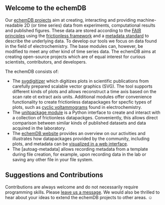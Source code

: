 ## Welcome to the echemDB

Our [echemDB projects](https://www.echemdb.org) aim at creating, interacting and providing machine-readable 2D (or time series) data from experiments, computational results and published figures. These data are stored according to the [FAIR principles](https://www.go-fair.org/fair-principles/) using the [frictionless framework](https://framework.frictionlessdata.io/) and a [metadata standard](https://github.com/echemdb/metadata-schema) to describe the underlying data. To develop our tools we focus on data found in the field of electrochemistry. The base modules can, however, be modified to meet any other kind of time series data.
The echemDB aims at creating open-source projects which are of equal interest for curious scientists, contributors, and developers.

The echemDB consists of:

* The [svgdigitizer](https://echemdb.github.io/svgdigitizer) which digitizes plots in scientific publications from carefully prepared scalable vector graphics (SVG). The tool supports different kinds of plots and allows reconstruct a time axis based on the scan rate ot extract axis units. Additional modules offer convenience functionality to create frictionless datapackages for specfic types of plots, such as [cyclic voltammograms](https://en.wikipedia.org/wiki/Cyclic_voltammetry) found in electrochemistry.
* The [unitpackage module](https://echemdb.github.io/unitpackage/) is a Python interface to create and interact with a collection of frictionless datapackges. Conveniently, this allows direct comparison between similar kinds of published datasets and data acquired in the laboratory.
* The [echemDB website](https://www.echemdb.org) provides an overview on our activities and illustrates how datapackages provided by the community, including plots, and metadata can be [visualized in a web interface](https://www.echemdb.org/cv).
* The [autoag-metadata] allows recording metadata from a template during file creation, for example, upon recording data in the lab or saving any other file in your file system.

## Suggestions and Contributions

Contributions are always welcome and do not necessarily require programming skills. Please [leave us a message](https://github.com/orgs/echemdb/discussions). We would also be thrilled to hear about your ideas to extend the echemDB projects to other areas. ☺
